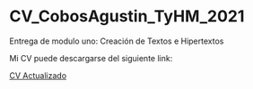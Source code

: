 # CV_CobosAgustin_TyHM_2021

Entrega de modulo uno: Creación de Textos e Hipertextos

<p>

Mi CV puede descargarse del siguiente link:

<p>

[CV Actualizado](https://agustincobos96.github.io/Cv.CobosAgustin.TyHM.2021/)
